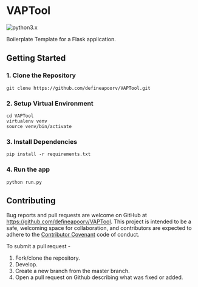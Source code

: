# VAPTool
![python3.x](https://img.shields.io/badge/python-3.x-brightgreen.svg)

Boilerplate Template for a Flask application.

## Getting Started

### 1. Clone the Repository
```
git clone https://github.com/defineapoorv/VAPTool.git
```

### 2. Setup Virtual Environment
```
cd VAPTool
virtualenv venv
source venv/bin/activate
```

### 3. Install Dependencies
```
pip install -r requirements.txt
```

### 4. Run the app
```
python run.py
```

## Contributing

Bug reports and pull requests are welcome on GitHub at https://github.com/defineapoorv/VAPTool. This project is intended to be a safe, welcoming space for collaboration, and contributors are expected to adhere to the [Contributor Covenant](http://contributor-covenant.org) code of conduct.

To submit a pull request - 

1. Fork/clone the repository.
2. Develop.
3. Create a new branch from the master branch.
4. Open a pull request on Github describing what was fixed or added.
